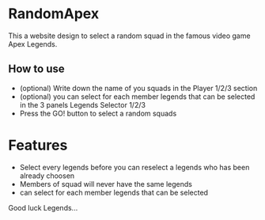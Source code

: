 # RandomApex

This a website design to select a random squad in the famous video game Apex Legends.

## How to use
- (optional) Write down the name of you squads in the Player 1/2/3 section
- (optional) you can select for each member legends that can be selected in the 3 panels Legends Selector 1/2/3
- Press the GO! button to select a random squads

# Features
- Select every legends before you can reselect a legends who has been already choosen
- Members of squad will never have the same legends
- can select for each member legends that can be selected

Good luck Legends...